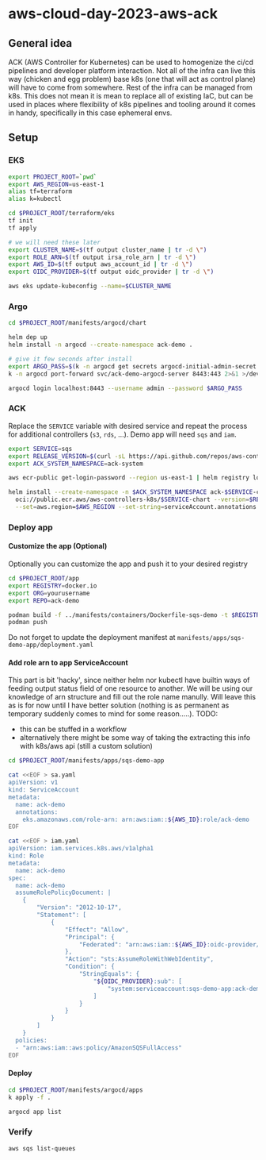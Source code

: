 # aws-cloud-day-2023-aws-ack

## General idea

ACK (AWS Controller for Kubernetes) can be used to homogenize the ci/cd pipelines and developer platform interaction. Not all of the infra can live this way (chicken and egg problem) base k8s (one that will act as control plane) will have to come from somewhere. Rest of the infra can be managed from k8s. This does not mean it is mean to replace all of existing IaC, but can be used in places where flexibility of k8s pipelines and tooling around it comes in handy, specifically in this case ephemeral envs.

## Setup

### EKS
```bash
export PROJECT_ROOT=`pwd`
export AWS_REGION=us-east-1
alias tf=terraform
alias k=kubectl

cd $PROJECT_ROOT/terraform/eks
tf init
tf apply

# we will need these later
export CLUSTER_NAME=$(tf output cluster_name | tr -d \")
export ROLE_ARN=$(tf output irsa_role_arn | tr -d \")
export AWS_ID=$(tf output aws_account_id | tr -d \")
export OIDC_PROVIDER=$(tf output oidc_provider | tr -d \")

aws eks update-kubeconfig --name=$CLUSTER_NAME
```

### Argo
```bash
cd $PROJECT_ROOT/manifests/argocd/chart

helm dep up
helm install -n argocd --create-namespace ack-demo .

# give it few seconds after install
export ARGO_PASS=$(k -n argocd get secrets argocd-initial-admin-secret -o jsonpath={.data.password} | base64 -d)
k -n argocd port-forward svc/ack-demo-argocd-server 8443:443 2>&1 >/dev/null &

argocd login localhost:8443 --username admin --password $ARGO_PASS
```

### ACK
Replace the `SERVICE` variable with desired service and repeat the process for additional controllers (`s3`, `rds`, ...).
Demo app will need `sqs` and `iam`.
```bash
export SERVICE=sqs
export RELEASE_VERSION=$(curl -sL https://api.github.com/repos/aws-controllers-k8s/${SERVICE}-controller/releases/latest | jq -r '.tag_name | ltrimstr("v")')
export ACK_SYSTEM_NAMESPACE=ack-system

aws ecr-public get-login-password --region us-east-1 | helm registry login --username AWS --password-stdin public.ecr.aws

helm install --create-namespace -n $ACK_SYSTEM_NAMESPACE ack-$SERVICE-controller \
  oci://public.ecr.aws/aws-controllers-k8s/$SERVICE-chart --version=$RELEASE_VERSION \
  --set=aws.region=$AWS_REGION --set-string=serviceAccount.annotations."eks\.amazonaws\.com/role-arn"=$ROLE_ARN
```

### Deploy app

#### Customize the app (Optional)
Optionally you can customize the app and push it to your desired registry
```bash
cd $PROJECT_ROOT/app
export REGISTRY=docker.io
export ORG=yourusername
export REPO=ack-demo

podman build -f ../manifests/containers/Dockerfile-sqs-demo -t $REGISTRY/$ORG/$REPO .
podman push 
```
Do not forget to update the deployment manifest at `manifests/apps/sqs-demo-app/deployment.yaml`

#### Add role arn to app ServiceAccount

This part is bit 'hacky', since neither helm nor kubectl have builtin ways of feeding output status field of one resource to another. We will be using our knowledge of arn structure and fill out the role name manully. Will leave this as is for now until I have better solution (nothing is as permanent as temporary suddenly comes to mind for some reason.....).
TODO:
- this can be stuffed in a workflow
- alternatively there might be some way of taking the extracting this info with k8s/aws api (still a custom solution)

```bash
cd $PROJECT_ROOT/manifests/apps/sqs-demo-app

cat <<EOF > sa.yaml
apiVersion: v1
kind: ServiceAccount
metadata:
  name: ack-demo
  annotations:
    eks.amazonaws.com/role-arn: arn:aws:iam::${AWS_ID}:role/ack-demo
EOF

cat <<EOF > iam.yaml
apiVersion: iam.services.k8s.aws/v1alpha1
kind: Role
metadata:
  name: ack-demo
spec:
  name: ack-demo
  assumeRolePolicyDocument: |
    {
        "Version": "2012-10-17",
        "Statement": [
            {
                "Effect": "Allow",
                "Principal": {
                    "Federated": "arn:aws:iam::${AWS_ID}:oidc-provider/${OIDC_PROVIDER}"
                },
                "Action": "sts:AssumeRoleWithWebIdentity",
                "Condition": {
                    "StringEquals": {
                        "${OIDC_PROVIDER}:sub": [
                            "system:serviceaccount:sqs-demo-app:ack-demo"
                        ]
                    }
                }
            }
        ]
    }
  policies:
  - "arn:aws:iam::aws:policy/AmazonSQSFullAccess"
EOF

```
#### Deploy
```bash
cd $PROJECT_ROOT/manifests/argocd/apps
k apply -f .

argocd app list
```

### Verify
```bash
aws sqs list-queues
```

